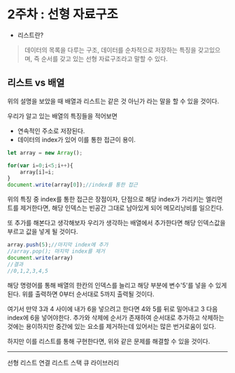 # 2주차 : 선형 자료구조

* 리스트란?
>데이터의 목록을 다루는 구조, 데이터를 순차적으로 저장하는 특징을 갖고있으며, 즉 순서를 갖고 있는 선형 자료구조라고 말할 수 있다.

## 리스트 vs 배열
위의 설명을 보았을 때 배열과 리스트는 같은 것 아닌가 라는 말을 할 수 있을 것이다.  

우리가 알고 있는 배열의 특징들을 적어보면
* 연속적인 주소로 저장된다.
* 데이터의 index가 있어 이를 통한 접근이 용이.   

```js
let array = new Array();

for(var i=0;i<5;i++){
    array[i]=i;
}
document.write(array[0]);//index를 통한 접근
```

위의 특징 중 index를 통한 접근은 장점이자, 단점으로 해당 index가 가리키는 엘리먼트를 제거한다면, 해당 인덱스는 빈공간 그대로 남아있게 되어 메모리낭비를 일으킨다.  

또 추가를 해본다고 생각해보자
우리가 생각하는 배열에서 추가한다면 해당 인덱스값을 부르고 값을 넣게 될 것이다.
```js
array.push(5);//마지막 index에 추가
//array.pop(); 마지막 index를 제거
document.write(array)
//결과 
//0,1,2,3,4,5
```
해당 명령어를 통해 배열의 한칸의 인덱스를 늘리고 해당 부분에 변수'5'를 넣을 수 있게된다. 위를 출력하면 0부터 순서대로 5까지 출력될 것이다.

여기서 만약 3과 4 사이에 내가 6을 넣으려고 한다면 4와 5를 뒤로 밀어내고 3 다음 index에 6을 넣어야한다. 추가와 삭제에 순서가 존재하여 순서대로 추가하고 삭제하는 것에는 용이하지만 중간에 있는 요소를 제거하는데 있어서는 많은 번거로움이 있다.


하지만 이를 리스트를 통해 구현한다면, 위와 같은 문제를 해결할 수 있을 것이다.



---  
선형 리스트
연결 리스트
스택
큐
라이브러리
